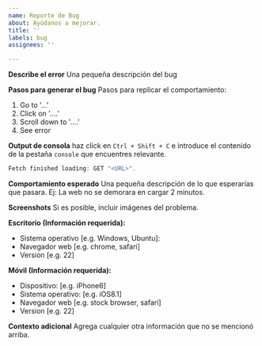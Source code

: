 ```yaml
---
name: Reporte de Bug
about: Ayúdanos a mejorar.
title: ''
labels: bug
assignees: ''

---
```


**Describe el error**
Una pequeña descripción del bug

**Pasos para generar el bug**
Pasos para replicar el comportamiento:
1. Go to '...'
2. Click on '....'
3. Scroll down to '....'
4. See error

**Output de consola**
haz  click en `Ctrl + Shift + C` e introduce el contenido de la pestaña `console` que encuentres relevante.

```javascript
Fetch finished loading: GET "<URL>".
```

**Comportamiento esperado**
Una pequeña descripción  de lo que esperarías que pasara. Ej: La web no se demorara en cargar 2 minutos.

**Screenshots**
Si es posible, incluir imágenes del problema.

**Escritorio (Información requerida):**
 - Sistema operativo [e.g. Windows, Ubuntu]:
 - Navegador web [e.g. chrome, safari]
 - Version [e.g. 22]

**Móvil (Información requerida):**
 - Dispositivo: [e.g. iPhone6]
 - Sistema operativo: [e.g. iOS8.1]
 - Navegador web [e.g. stock browser, safari]
 - Version [e.g. 22]

**Contexto adicional**
Agrega cualquier otra información que no se mencionó arriba.
